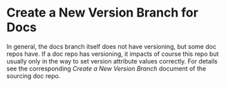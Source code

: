 # Create a New Version Branch for Docs

In general, the docs branch itself does not have versioning, but some doc repos have. If a doc repo has versioning, it impacts of course this repo but usually only in the way to set version attribute values correctly. For details see the corresponding _Create a New Version Branch_ document of the sourcing doc repo.
